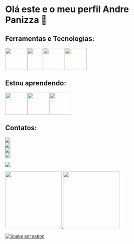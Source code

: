 # Olá este e o meu perfil Andre Panizza 👋

## Ferramentas e Tecnologias:

<img src="https://cdn.jsdelivr.net/gh/devicons/devicon/icons/git/git-original.svg" width="70" height="70"/><img src="https://cdn.jsdelivr.net/gh/devicons/devicon/icons/amazonwebservices/amazonwebservices-original-wordmark.svg" width="50" height="70" /><img src="https://cdn.jsdelivr.net/gh/devicons/devicon/icons/kubernetes/kubernetes-plain-wordmark.svg"  width="70" height="70"/><img src="https://cdn.jsdelivr.net/gh/devicons/devicon/icons/terraform/terraform-original-wordmark.svg" width="70" height="70"/>



## Estou aprendendo:
<img src="https://cdn.jsdelivr.net/gh/devicons/devicon/icons/jenkins/jenkins-original.svg" width="70" height="70"/><img src="https://cdn.jsdelivr.net/gh/devicons/devicon/icons/apachekafka/apachekafka-original-wordmark.svg" width="70" height="70"/><img src="https://cdn.jsdelivr.net/gh/devicons/devicon/icons/php/php-original.svg"  width="70" height="70"/>
        
## Contatos:
<a href="https://www.youtube.com/seu-canal-youtube-aqui" target="_blank"><img src="https://img.shields.io/badge/YouTube-FF0000?style=for-the-badge&logo=youtube&logoColor=white" target="_blank"></a>        
<a href="https://instagram.com/seu-usuário-instagram-aqui" target="_blank"><img src="https://img.shields.io/badge/-Instagram-%23E4405F?style=for-the-badge&logo=instagram&logoColor=white" target="_blank"></a>          
<a href="https://www.twitch.tv/seu-usuário-aqui" target="_blank"><img src="https://img.shields.io/badge/Twitch-9146FF?style=for-the-badge&logo=twitch&logoColor=white" target="_blank"></a>          
<a href = "mailto:contato@seu-usuário-aqui"><img src="https://img.shields.io/badge/Gmail-D14836?style=for-the-badge&logo=gmail&logoColor=white" target="_blank"></a>
          
<a href="https://www.linkedin.com/in/seu-usuário-linkedln-aqui" target="_blank"><img src="https://img.shields.io/badge/-LinkedIn-%230077B5?style=for-the-badge&logo=linkedin&logoColor=white" target="_blank"></a>   
</div>

<div>
<a href="https://github.com/AndrePanizza">
<img height="180em" src="https://github-readme-stats.vercel.app/api/top-langs/?username=seu-usuário-aqui&layout=compact&langs_count=7&theme=dracula"/>
<img height="180em" src="https://github-readme-stats.vercel.app/api?username=seu-usuário-aqui&show_icons=true&theme=dracula&include_all_commits=true&count_private=true"/>
</div>

![Snake animation](https://github.com/seu-usuário-aqui/seu-usuário-aqui/blob/output/github-contribution-grid-snake.svg)
